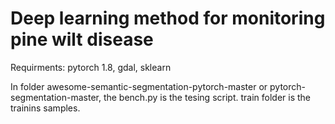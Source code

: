 # Deep learning method for monitoring pine wilt disease

Requirments: pytorch 1.8, gdal, sklearn

In folder awesome-semantic-segmentation-pytorch-master or pytorch-segmentation-master, the bench.py is the tesing script. train folder is the trainins samples.
